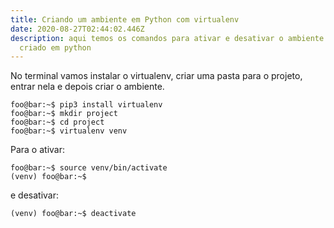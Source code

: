 ```yaml
---
title: Criando um ambiente em Python com virtualenv
date: 2020-08-27T02:44:02.446Z
description: aqui temos os comandos para ativar e desativar o ambiente virtual
  criado em python
---
```

No terminal vamos instalar o virtualenv, criar uma pasta para o projeto, entrar nela e depois criar o ambiente.


```console[terminal]
foo@bar:~$ pip3 install virtualenv
foo@bar:~$ mkdir project
foo@bar:~$ cd project
foo@bar:~$ virtualenv venv
```
Para o ativar:

```console[terminal]
foo@bar:~$ source venv/bin/activate
(venv) foo@bar:~$
```

e desativar:

```console[terminal]
(venv) foo@bar:~$ deactivate
```
